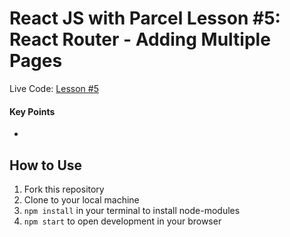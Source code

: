 # React JS with Parcel Lesson #5: React Router - Adding Multiple Pages

Live Code: <a href="https://reactjs-lessonseries.netlify.app/"> Lesson #5</a>

#### Key Points
* 

## How to Use
1. Fork this repository
2. Clone to your local machine
3. `npm install` in your terminal to install node-modules
4. `npm start` to open development in your browser
